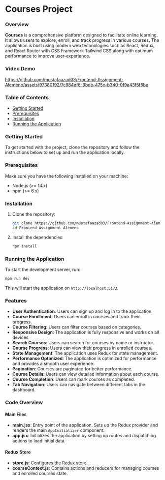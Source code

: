# Courses Project

### Overview

**Courses** is a comprehensive platform designed to facilitate online learning. It allows users to explore, enroll, and track progress in various courses. The application is built using modern web technologies such as React, Redux, and React Router with CSS Framework Tailwind CSS along with optimum performance to improve user-experience.

### Video Demo




https://github.com/mustafaazad03/Frontend-Assignment-Alemeno/assets/97380192/7c984ef6-9bde-475c-b340-0f9a43f5f5be





### Table of Contents

- [Getting Started](#getting-started)
- [Prerequisites](#prerequisites)
- [Installation](#installation)
- [Running the Application](#running-the-application)

### Getting Started

To get started with the project, clone the repository and follow the instructions below to set up and run the application locally.

### Prerequisites

Make sure you have the following installed on your machine:

- Node.js (>= 14.x)
- npm (>= 6.x)

### Installation

1. Clone the repository:

   ```bash
   git clone https://github.com/mustafaazad03/Frontend-Assignment-Alemeno.git
   cd Frontend-Assignment-Alemeno
   ```

2. Install the dependencies:
   ```bash
   npm install
   ```

### Running the Application

To start the development server, run:

```bash
npm run dev
```

This will start the application on `http://localhost:5173`.

### Features

- **User Authentication**: Users can sign up and log in to the application.
- **Course Enrollment**: Users can enroll in courses and track their progress.
- **Course Filtering**: Users can filter courses based on categories.
- **Responsive Design**: The application is fully responsive and works on all devices.
- **Search Courses**: Users can search for courses by name or instructor.
- **Course Progress**: Users can view their progress in enrolled courses.
- **State Management**: The application uses Redux for state management.
- **Performance Optimized**: The application is optimized for performance and provides a smooth user experience.
- **Pagination**: Courses are paginated for better performance.
- **Course Details**: Users can view detailed information about each course.
- **Course Completion**: Users can mark courses as completed.
- **Tab Navigation**: Users can navigate between different tabs in the dashboard.

### Code Overview

#### Main Files

- **main.jsx**: Entry point of the application. Sets up the Redux provider and renders the main `AppInitializer` component.
- **app.jsx**: Initializes the application by setting up routes and dispatching actions to load initial data.

#### Redux Store

- **store.js**: Configures the Redux store.
- **courseContext.js**: Contains actions and reducers for managing courses and enrolled courses state.
